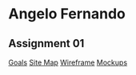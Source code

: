 # Angelo Fernando

## Assignment 01

[Goals](https://docs.google.com/document/d/19zgEGR9kBrwQ11HJbetXE784ZUkFNY19vsJpD3D5kTw/edit?usp=sharing)
[Site Map](https://www.gloomaps.com/mAlQ9jhNje)
[Wireframe](https://drive.google.com/file/d/1ksJMdT0z9GAbu6SKwoIyTnSwbbKgNXnU/view?usp=sharing)
[Mockups](https://www.figma.com/design/xWY99nINuA0rCThn5SgQLG/Mockups?node-id=1-2&t=L05DOjDdR8aCgmjb-1)
